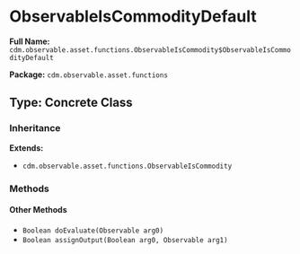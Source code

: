 # ObservableIsCommodityDefault

**Full Name:** `cdm.observable.asset.functions.ObservableIsCommodity$ObservableIsCommodityDefault`

**Package:** `cdm.observable.asset.functions`

## Type: Concrete Class

### Inheritance

**Extends:**
- `cdm.observable.asset.functions.ObservableIsCommodity`

### Methods

#### Other Methods

- `Boolean doEvaluate(Observable arg0)`
- `Boolean assignOutput(Boolean arg0, Observable arg1)`

